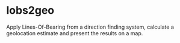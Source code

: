 # lobs2geo
Apply Lines-Of-Bearing from a direction finding system, calculate a geolocation estimate and present the results on a map.  

